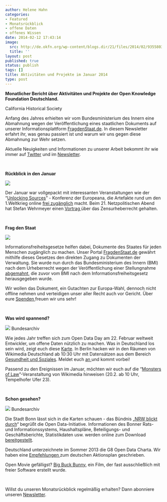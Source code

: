 ```yaml
---
author: Helene Hahn
categories:
- Featured
- Monatsrückblick
- offene Daten
- offenes Wissen
date: 2014-02-12 17:43:14
image:
  src: http://de.okfn.org/wp-content/blogs.dir/21/files/2014/02/9355803172_a499734c0b_q.jpg
  title: ''
layout: post
published: true
status: publish
tags: []
title: Aktivitäten und Projekte im Januar 2014
type: post
---
```


**Monatlicher Bericht über Aktivitäten und Projekte der Open Knowledge Foundation Deutschland.**

 California Historical Society

Anfang des Jahres erhielten wir vom Bundesministerium des Innern eine Abmahnung wegen der Veröffentlichung eines staatlichen Dokuments auf unserer Informationsplattform [FragdenStaat.de](https://fragdenstaat.de). In diesem Newsletter erfahrt ihr, was genau passiert ist und warum wir uns gegen diese Abmahnung zur Wehr setzen.

Aktuelle Neuigkeiten und Informationen zu unserer Arbeit bekommt ihr wie immer auf [Twitter](https://twitter.com/okfde) und im [Newsletter](http://us5.campaign-archive2.com/home/?u=929f1e07936386d34833e20d1&id=4ed2decd59).

 

**Rückblick in den Januar**

![](http://de.okfn.org/wp-content/blogs.dir/21/files/2014/02/12207735304_141bf0431c_o-415x307.jpg)

Der Januar war vollgepackt mit interessanten Veranstaltungen wie der “[Unlocking Sources](http://www.europeana1914-1918.eu/de)” - Konferenz der Europeana, die Artefakte rund um den 1.Weltkrieg online [frei zugänglich](http://okfn.de/2014/01/der-erste-weltkrieg-in-digitalen-quellen/) macht. Beim 21. Netzpolitischen Abend hat Stefan Wehrmeyer einen [Vortrag ](http://vimeo.com/85862743)über das Zensurheberrecht gehalten.

 

**Frag den Staat**

![](http://okfn.de/wp-content/blogs.dir/21/files/2013/08/fds_twitter.jpg)

Informationsfreiheitsgesetze helfen dabei, Dokumente des Staates für jeden Menschen zugänglich zu machen. Unser Portal [FragdenStaat.de](https://fragdenstaat.de) gewährt mithilfe dieses Gesetzes den direkten Zugang zu Dokumenten der Verwaltung. Sie wurde nun durch das Bundesministerium des Innern (BMI) nach dem Urheberrecht wegen der Veröffentlichung einer Stellungnahme [abgemahnt](https://fragdenstaat.de/presse/2014-01-21-bmi-mahnt-fragdenstaat-ab/#pressemitteilung), die zuvor vom BMI nach dem Informationsfreiheitsgesetz herausgegeben wurde.

Wir wollen das Dokument, ein Gutachten zur Europa-Wahl, dennoch nicht offline nehmen und verteidigen unser aller Recht auch vor Gericht. Über eure [Spenden ](https://fragdenstaat.de/hilfe/spenden/#spenden)freuen wir uns sehr!

 

**Was wird spannend?**

![](http://de.okfn.org/wp-content/blogs.dir/21/files/2014/02/Branko_Oblak_scores_at_World_Cup_1974_against_Zaire.jpg) Bundesarchiv

Wie jedes Jahr treffen sich zum Open Data Day am 22. Februar weltweit Entwickler, um offene Daten nützlich zu machen. Was in Deutschland los sein wird, zeigt euch diese [Karte](http://de.opendataday.org/). In Berlin hacken wir in den Räumen von Wikimedia Deutschland ab 10:30 Uhr mit Datensätzen aus dem Bereich [Gesundheit und Soziales](http://www.gsi-berlin.info/). Meldet euch [an ](http://www.meetup.com/OpenKnowledgeFoundation/Berlin-DE/1092432/)und kommt vorbei!

Passend zu den Ereignissen im Januar, möchten wir euch auf die “[Monsters of Law](https://wikimedia.de/wiki/Monsters_of_Law_-_Jura-Crashkurs_f%C3%BCr_die_Wiki-Welt)”-Veranstaltung von Wikimedia hinweisen (20.2. ab 10 Uhr, Tempelhofer Ufer 23).

 

**Schon gesehen?**

![](http://de.okfn.org/wp-content/blogs.dir/21/files/2014/02/Bundesarchiv_B_145_Bild-F002543-0009_Frankfurt-Main_DLG_Leistungspr%C3%BCfung.jpg) Bundesarchiv

Die Stadt Bonn lässt sich in die Karten schauen - das Bündnis „[NRW blickt durch](http://www.transparency.de/2014-01-31_NRW-blickt-durch_Op.2430.0.html)“ begrüßt die Open Data-Initiative. Informationen des Bonner Rats- und Informationssystems, Haushaltspläne, Beteiligungs- und Geschäftsberichte, Statistikdaten usw. werden online zum Download [bereitgestellt](http://www.nrw-blickt-durch.de/home/).

Deutschland unterzeichnete im Sommer 2013 die G8 Open Data Charta. Wir haben eine [Empfehlungen ](http://okfn.de/2014/01/empfehlungen-zum-deutschen-aktionsplan-zur-open-data-charta-der-g8/)zum deutschen Aktionsplan geschrieben.

Open Movie gefälligst? [Big Buck Bunny](http://www.youtube.com/watch?v=YE7VzlLtp-4), ein Film, der fast ausschließlich mit freier Software erstellt wurde.

 

Willst du unseren Monatsrückblick regelmäßig erhalten? Dann abonniere unseren [Newsletter](http://okfn.us5.list-manage.com/subscribe?u=929f1e07936386d34833e20d1&id=4ed2decd59).

 